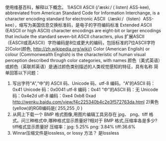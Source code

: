 使用维基百科，解释以下概念。
1)ASCII  ASCII (/ˈæskiː/ ( listen) ASS-kee), abbreviated from American Standard Code for Information Interchange, is a character encoding standard for electronic   ASCII（/æskiː/（listen）ASS-kee），缩写为美国信息交换标准码，是电子的字符编码标准   Extended ASCII (EASCII or high ASCII) character encodings are eight-bit or larger encodings that include the standard seven-bit ASCII characters, plus  扩展ASCII（EASCII或高ASCII）字符编码是8位或更大的编码，包括标准的7位ASCII字符
2)Color(颜色, http://zh.wikipedia.org/wiki/)  Color (American English) or colour (Commonwealth English) is the characteristic of human visual perception described through color categories, with names    颜色（美式英语）或颜色（英联邦英语）是通过颜色类别描述的人类视觉感知的特征，具有名称
简单回答以下问题：
1) 写出字符“A”,“中”的 ASCII 码、Unicode 码、utf-8 编码。“A”的ASCII 码：0x41  Unicode 码：0x0041  utf-8 编码：0x41
                                                     “中”的ASCII 码：无 Unicode 码：0x4e2d  utf-8 编码：0xe4 0xb8 0xad
http://wenku.baidu.com/view/f4c225340b4c2e3f572763da.html
2)黄色(yellow)的RGB编码是( 255,255 ,0 )
3) 从网上下载一个 BMP 格式图像,用图片编辑工具另存在 jpg、 png、tiff 格式。问三种格式中,哪种格式显示质量好?相对于
BMP 格式,压缩率各是多少?  tiff格式显示质量好    压缩率：jpg: 5.25%    png: 3.84%   tiff:36.6%
4) Winrar压缩文件是lossless, or lossy 方法？
是lossless